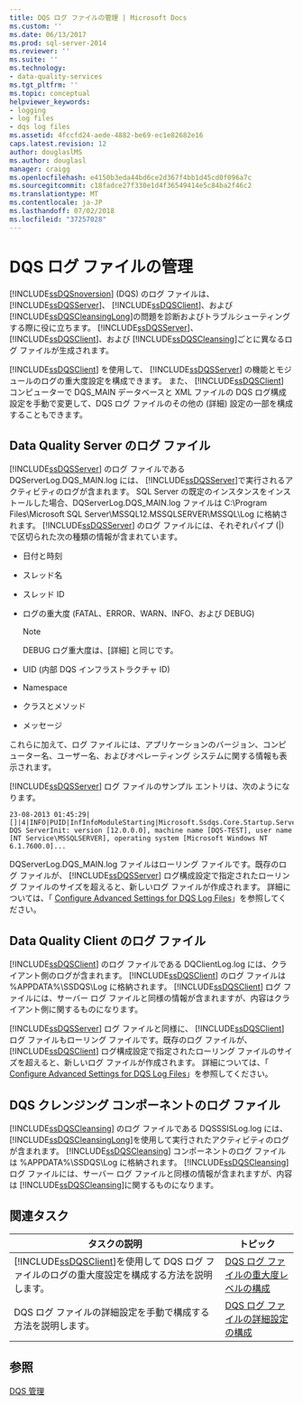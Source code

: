 ```yaml
---
title: DQS ログ ファイルの管理 | Microsoft Docs
ms.custom: ''
ms.date: 06/13/2017
ms.prod: sql-server-2014
ms.reviewer: ''
ms.suite: ''
ms.technology:
- data-quality-services
ms.tgt_pltfrm: ''
ms.topic: conceptual
helpviewer_keywords:
- logging
- log files
- dqs log files
ms.assetid: 4fccfd24-aede-4882-be69-ec1e82682e16
caps.latest.revision: 12
author: douglaslMS
ms.author: douglasl
manager: craigg
ms.openlocfilehash: e4150b3eda44bd6ce2d367f4bb1d45cd0f096a7c
ms.sourcegitcommit: c18fadce27f330e1d4f36549414e5c84ba2f46c2
ms.translationtype: MT
ms.contentlocale: ja-JP
ms.lasthandoff: 07/02/2018
ms.locfileid: "37257028"
---
```

# <a name="manage-dqs-log-files"></a>DQS ログ ファイルの管理
  [!INCLUDE[ssDQSnoversion](../includes/ssdqsnoversion-md.md)] (DQS) のログ ファイルは、 [!INCLUDE[ssDQSServer](../includes/ssdqsserver-md.md)]、 [!INCLUDE[ssDQSClient](../includes/ssdqsclient-md.md)]、および [!INCLUDE[ssDQSCleansingLong](../includes/ssdqscleansinglong-md.md)]の問題を診断およびトラブルシューティングする際に役に立ちます。 [!INCLUDE[ssDQSServer](../includes/ssdqsserver-md.md)]、 [!INCLUDE[ssDQSClient](../includes/ssdqsclient-md.md)]、および [!INCLUDE[ssDQSCleansing](../includes/ssdqscleansing-md.md)]ごとに異なるログ ファイルが生成されます。  
  
 [!INCLUDE[ssDQSClient](../includes/ssdqsclient-md.md)] を使用して、 [!INCLUDE[ssDQSServer](../includes/ssdqsserver-md.md)] の機能とモジュールのログの重大度設定を構成できます。 また、 [!INCLUDE[ssDQSClient](../includes/ssdqsclient-md.md)] コンピューターで DQS_MAIN データベースと XML ファイルの DQS ログ構成設定を手動で変更して、DQS ログ ファイルのその他の (詳細) 設定の一部を構成することもできます。  
  
##  <a name="DQSServer"></a> Data Quality Server のログ ファイル  
 [!INCLUDE[ssDQSServer](../includes/ssdqsserver-md.md)] のログ ファイルである DQServerLog.DQS_MAIN.log には、 [!INCLUDE[ssDQSServer](../includes/ssdqsserver-md.md)]で実行されるアクティビティのログが含まれます。 SQL Server の既定のインスタンスをインストールした場合、DQServerLog.DQS_MAIN.log ファイルは C:\Program Files\Microsoft SQL Server\MSSQL12.MSSQLSERVER\MSSQL\Log に格納されます。 [!INCLUDE[ssDQSServer](../includes/ssdqsserver-md.md)] のログ ファイルには、それぞれパイプ (|) で区切られた次の種類の情報が含まれています。  
  
-   日付と時刻  
  
-   スレッド名  
  
-   スレッド ID  
  
-   ログの重大度 (FATAL、ERROR、WARN、INFO、および DEBUG)  
  
    > [!NOTE]  
    >  DEBUG ログ重大度は、[詳細] と同じです。  
  
-   UID (内部 DQS インフラストラクチャ ID)  
  
-   Namespace  
  
-   クラスとメソッド  
  
-   メッセージ  
  
 これらに加えて、ログ ファイルには、アプリケーションのバージョン、コンピューター名、ユーザー名、およびオペレーティング システムに関する情報も表示されます。  
  
 [!INCLUDE[ssDQSServer](../includes/ssdqsserver-md.md)] ログ ファイルのサンプル エントリは、次のようになります。  
  
```  
23-08-2013 01:45:29|[]|4|INFO|PUID|InfInfoModuleStarting|Microsoft.Ssdqs.Core.Startup.ServerInit|Starting DQS ServerInit: version [12.0.0.0], machine name [DQS-TEST], user name [NT Service\MSSQLSERVER], operating system [Microsoft Windows NT 6.1.7600.0]...  
```  
  
 DQServerLog.DQS_MAIN.log ファイルはローリング ファイルです。既存のログ ファイルが、 [!INCLUDE[ssDQSServer](../includes/ssdqsserver-md.md)] ログ構成設定で指定されたローリング ファイルのサイズを超えると、新しいログ ファイルが作成されます。 詳細については、「 [Configure Advanced Settings for DQS Log Files](../../2014/data-quality-services/configure-advanced-settings-for-dqs-log-files.md)」を参照してください。  
  
##  <a name="DQSClient"></a> Data Quality Client のログ ファイル  
 [!INCLUDE[ssDQSClient](../includes/ssdqsclient-md.md)] のログ ファイルである DQClientLog.log には、クライアント側のログが含まれます。 [!INCLUDE[ssDQSClient](../includes/ssdqsclient-md.md)] のログ ファイルは %APPDATA%\SSDQS\Log に格納されます。 [!INCLUDE[ssDQSClient](../includes/ssdqsclient-md.md)] ログ ファイルには、サーバー ログ ファイルと同様の情報が含まれますが、内容はクライアント側に関するものになります。  
  
 [!INCLUDE[ssDQSServer](../includes/ssdqsserver-md.md)] ログ ファイルと同様に、 [!INCLUDE[ssDQSClient](../includes/ssdqsclient-md.md)] ログ ファイルもローリング ファイルです。既存のログ ファイルが、 [!INCLUDE[ssDQSClient](../includes/ssdqsclient-md.md)] ログ構成設定で指定されたローリング ファイルのサイズを超えると、新しいログ ファイルが作成されます。 詳細については、「 [Configure Advanced Settings for DQS Log Files](../../2014/data-quality-services/configure-advanced-settings-for-dqs-log-files.md)」を参照してください。  
  
##  <a name="DQSCleansing"></a> DQS クレンジング コンポーネントのログ ファイル  
 [!INCLUDE[ssDQSCleansing](../includes/ssdqscleansing-md.md)] のログ ファイルである DQSSSISLog.log には、 [!INCLUDE[ssDQSCleansingLong](../includes/ssdqscleansinglong-md.md)]を使用して実行されたアクティビティのログが含まれます。 [!INCLUDE[ssDQSCleansing](../includes/ssdqscleansing-md.md)] コンポーネントのログ ファイルは %APPDATA%\SSDQS\Log に格納されます。 [!INCLUDE[ssDQSCleansing](../includes/ssdqscleansing-md.md)] ログ ファイルには、サーバー ログ ファイルと同様の情報が含まれますが、内容は [!INCLUDE[ssDQSCleansing](../includes/ssdqscleansing-md.md)]に関するものになります。  
  
##  <a name="RT"></a> 関連タスク  
  
|タスクの説明|トピック|  
|----------------------|-----------|  
|[!INCLUDE[ssDQSClient](../includes/ssdqsclient-md.md)]を使用して DQS ログ ファイルのログの重大度設定を構成する方法を説明します。|[DQS ログ ファイルの重大度レベルの構成](../../2014/data-quality-services/configure-severity-levels-for-dqs-log-files.md)|  
|DQS ログ ファイルの詳細設定を手動で構成する方法を説明します。|[DQS ログ ファイルの詳細設定の構成](../../2014/data-quality-services/configure-advanced-settings-for-dqs-log-files.md)|  
  
## <a name="see-also"></a>参照  
 [DQS 管理](../../2014/data-quality-services/dqs-administration.md)  
  
  
